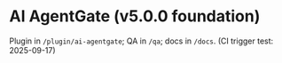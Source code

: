 # AI AgentGate (v5.0.0 foundation)

Plugin in `/plugin/ai-agentgate`; QA in `/qa`; docs in `/docs`.
(CI trigger test: 2025-09-17)
